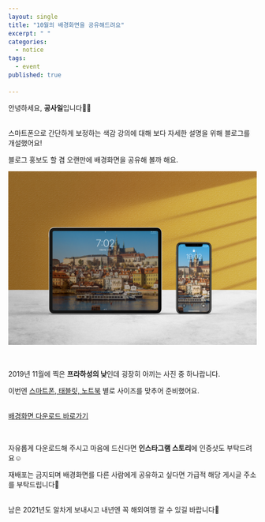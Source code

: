 ```yaml
---
layout: single
title: "10월의 배경화면을 공유해드려요"
excerpt: " "
categories:
  - notice
tags:
  - event
published: true

---
```


안녕하세요, **공사일**입니다🙋‍♂️ <br><br>

스마트폰으로 간단하게 보정하는 색감 강의에 대해 보다 자세한 설명을 위해 블로그를 개설했어요!<br>

블로그 홍보도 할 겸 오랜만에 배경화면을 공유해 볼까 해요.<br>

![wallpaper-event-mockup](/images/2021-10-06-wallpaper/wallpaper-event-mockup.jpg)







<br>

2019년 11월에 찍은 **프라하성의 낮**인데 굉장히 아끼는 사진 중 하나랍니다.<br>

이번엔 <u>스마트폰, 태블릿, 노트북</u> 별로 사이즈를 맞추어 준비했어요.<br><br>

[배경화면 다운로드 바로가기](https://bit.ly/3lcQmek)

<br>

자유롭게 다운로드해 주시고 마음에 드신다면 **인스타그램 스토리**에 인증샷도 부탁드려요☺️<br>

재배포는 금지되며 배경화면를 다른 사람에게 공유하고 싶다면 가급적 해당 게시글 주소를 부탁드립니다🙏<br><br>

남은 2021년도 알차게 보내시고 내년엔 꼭 해외여행 갈 수 있길 바랍니다🥰<br>